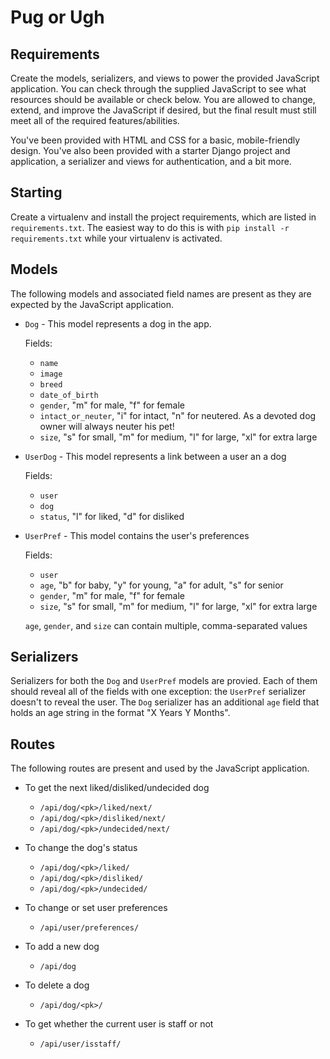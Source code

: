 # Pug or Ugh

## Requirements

Create the models, serializers, and views to power the provided JavaScript
application. You can check through the supplied JavaScript to see what
resources should be available or check below. You are allowed to change,
extend, and improve the JavaScript if desired, but the final result must still
meet all of the required features/abilities.

You've been provided with HTML and CSS for a basic, mobile-friendly design.
You've also been provided with a starter Django project and application, a
serializer and views for authentication, and a bit more.

## Starting

Create a virtualenv and install the project requirements, which are listed in
`requirements.txt`. The easiest way to do this is with `pip install -r
requirements.txt` while your virtualenv is activated.

## Models

The following models and associated field names are present as they 
are expected by the JavaScript application.

* `Dog` - This model represents a dog in the app.

	Fields:

	* `name`
	* `image`
	* `breed`
	* `date_of_birth`
	* `gender`, "m" for male, "f" for female
	* `intact_or_neuter`, "i" for intact, "n" for neutered. As a devoted dog owner will always neuter his pet! 
	* `size`, "s" for small, "m" for medium, "l" for large, "xl" for extra
	  large

* `UserDog` -  This model represents a link between a user an a dog

	Fields:

	* `user`
	* `dog`
	* `status`, "l" for liked, "d" for disliked

* `UserPref` - This model contains the user's preferences

	Fields:

	* `user`
	* `age`, "b" for baby, "y" for young, "a" for adult, "s" for senior
	* `gender`, "m" for male, "f" for female
	* `size`, "s" for small, "m" for medium, "l" for large, "xl" for extra
	  large

	`age`, `gender`, and `size` can contain multiple, comma-separated values

## Serializers

Serializers for both the `Dog` and `UserPref` models are provied.
Each of them should reveal all of the fields with one exception: the `UserPref`
serializer doesn't to reveal the user.
The `Dog` serializer has an additional `age` field that holds an age string in the format "X Years Y Months".

## Routes

The following routes are present and used by the JavaScript application.

* To get the next liked/disliked/undecided dog

	* `/api/dog/<pk>/liked/next/`
	* `/api/dog/<pk>/disliked/next/`
	* `/api/dog/<pk>/undecided/next/`

* To change the dog's status

	* `/api/dog/<pk>/liked/`
	* `/api/dog/<pk>/disliked/`
	* `/api/dog/<pk>/undecided/`

* To change or set user preferences

	* `/api/user/preferences/`

* To add a new dog

	* `/api/dog`

* To delete a dog

	* `/api/dog/<pk>/`

* To get whether the current user is staff or not

	* `/api/user/isstaff/`
